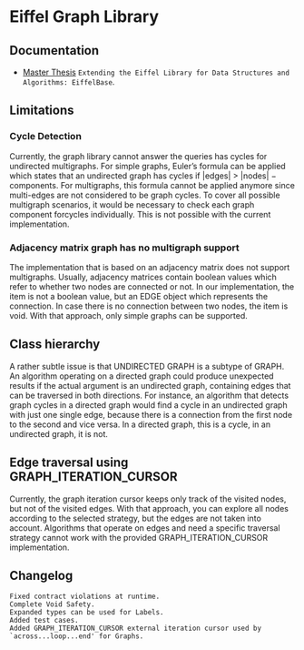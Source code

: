 # Eiffel Graph Library 


## Documentation

* [Master Thesis](doc/)   `Extending the Eiffel Library for Data Structures and Algorithms: EiffelBase`.

## Limitations

### Cycle Detection
Currently, the graph library cannot answer the queries has cycles for undirected multigraphs. 
For simple graphs, Euler’s formula can be applied which states that an undirected graph has cycles if |edges| > |nodes| − components. 
For multigraphs, this formula cannot be applied anymore since multi-edges are not considered to be graph cycles. 
To cover all possible multigraph scenarios, it would be necessary to check each graph component forcycles individually. 
This is not possible with the current implementation.

### Adjacency matrix graph has no multigraph support
The implementation that is based on an adjacency matrix does not support multigraphs.
Usually, adjacency matrices contain boolean values which refer to whether two nodes are
connected or not. In our implementation, the item is not a boolean value, but an EDGE
object which represents the connection. In case there is no connection between two nodes,
the item is void. With that approach, only simple graphs can be supported.

## Class hierarchy
A rather subtle issue is that UNDIRECTED GRAPH is a subtype of GRAPH. 
An algorithm operating on a directed graph could produce unexpected results if the actual argument is an undirected graph, 
containing edges that can be traversed in both directions.
For instance, an algorithm that detects graph cycles in a directed graph would find a cycle
in an undirected graph with just one single edge, because there is a connection from the
first node to the second and vice versa. In a directed graph, this is a cycle, in an undirected
graph, it is not.

## Edge traversal using GRAPH_ITERATION_CURSOR
Currently, the graph iteration cursor keeps only track of the visited nodes, but not of the visited
edges. With that approach, you can explore all nodes according to the selected strategy,
but the edges are not taken into account. Algorithms that operate on edges and need a
specific traversal strategy cannot work with the provided GRAPH_ITERATION_CURSOR implementation.


## Changelog

	Fixed contract violations at runtime.
	Complete Void Safety.
	Expanded types can be used for Labels.
	Added test cases.
	Added GRAPH_ITERATION_CURSOR external iteration cursor used by `across...loop...end' for Graphs.
